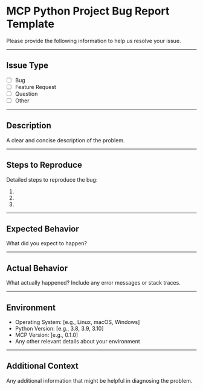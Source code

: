 # MCP Python Project Bug Report Template

Please provide the following information to help us resolve your issue.

---

## Issue Type

- [ ] Bug
- [ ] Feature Request
- [ ] Question
- [ ] Other

---

## Description

A clear and concise description of the problem.

---

## Steps to Reproduce

Detailed steps to reproduce the bug:

1.
2.
3.

---

## Expected Behavior

What did you expect to happen?

---

## Actual Behavior

What actually happened? Include any error messages or stack traces.

---

## Environment

- Operating System: [e.g., Linux, macOS, Windows]
- Python Version: [e.g., 3.8, 3.9, 3.10]
- MCP Version: [e.g., 0.1.0]
- Any other relevant details about your environment

---

## Additional Context

Any additional information that might be helpful in diagnosing the problem.
